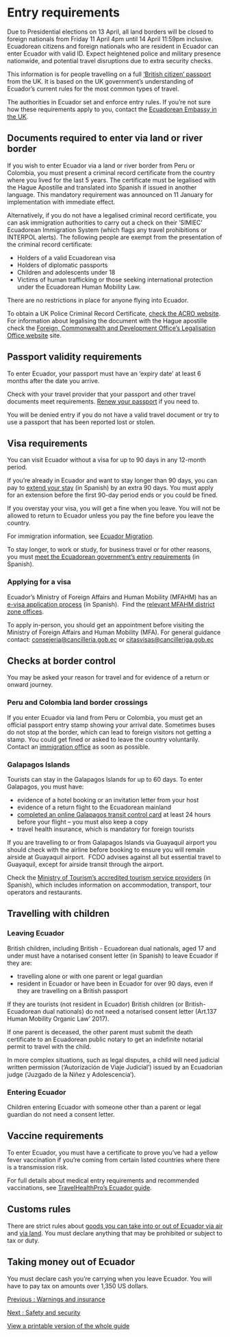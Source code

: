 # Entry requirements

Due to Presidential elections on 13 April, all land borders will be closed to foreign nationals from Friday 11 April 4pm until 14 April 11:59pm inclusive. Ecuadorean citizens and foreign nationals who are resident in Ecuador can enter Ecuador with valid ID. Expect heightened police and military presence nationwide, and potential travel disruptions due to extra security checks.

This information is for people travelling on a full [‘British citizen’ passport](https://www.gov.uk/types-of-british-nationality) from the UK. It is based on the UK government’s understanding of Ecuador’s current rules for the most common types of travel.

The authorities in Ecuador set and enforce entry rules. If you’re not sure how these requirements apply to you, contact the [Ecuadorean Embassy in the UK](https://www.gov.uk/government/publications/foreign-embassies-in-the-uk).

## Documents required to enter via land or river border

If you wish to enter Ecuador via a land or river border from Peru or Colombia, you must present a criminal record certificate from the country where you lived for the last 5 years. The certificate must be legalised with the Hague Apostille and translated into Spanish if issued in another language. This mandatory requirement was announced on 11 January for implementation with immediate effect.

Alternatively, if you do not have a legalised criminal record certificate, you can ask immigration authorities to carry out a check on their ’SIMIEC’ Ecuadorean Immigration System (which flags any travel prohibitions or INTERPOL alerts). The following people are exempt from the presentation of the criminal record certificate:

* Holders of a valid Ecuadorean visa
* Holders of diplomatic passports
* Children and adolescents under 18
* Victims of human trafficking or those seeking international protection under the Ecuadorean Human Mobility Law.

There are no restrictions in place for anyone flying into Ecuador.

To obtain a UK Police Criminal Record Certificate, [check the ACRO website](https://www.acro.police.uk/s/acro-services/police-certificates). For information about legalising the document with the Hague apostille check the [Foreign, Commonwealth and Development Office’s Legalisation Office website](https://www.gov.uk/get-document-legalised) site.

## Passport validity requirements

To enter Ecuador, your passport must have an ‘expiry date’ at least 6 months after the date you arrive.

Check with your travel provider that your passport and other travel documents meet requirements. [Renew your passport](https://www.gov.uk/renew-adult-passport/renew) if you need to.

You will be denied entry if you do not have a valid travel document or try to use a passport that has been reported lost or stolen.

## Visa requirements

You can visit Ecuador without a visa for up to 90 days in any 12-month period.

If you’re already in Ecuador and want to stay longer than 90 days, you can pay to [extend your stay](https://servicio.migracion.gob.ec/tramite/3) (in Spanish) by an extra 90 days. You must apply for an extension before the first 90-day period ends or you could be fined.

If you overstay your visa, you will get a fine when you leave. You will not be allowed to return to Ecuador unless you pay the fine before you leave the country.

For immigration information, see [Ecuador Migration](https://www.migracion.gob.ec/).

To stay longer, to work or study, for business travel or for other reasons, you must [meet the Ecuadorean government’s entry requirements](https://www.cancilleria.gob.ec/2021/05/11/embajadas-y-consulados-en-el-exterior/) (in Spanish).

### Applying for a visa

Ecuador’s Ministry of Foreign Affairs and Human Mobility (MFAHM) has an [e-visa application process](https://serviciosdigitales.cancilleria.gob.ec/authentication) (in Spanish).  Find the [relevant MFAHM district zone offices](https://www.cancilleria.gob.ec/2020/07/30/direccioneszonales/).

To apply in-person, you should get an appointment before visiting the Ministry of Foreign Affairs and Human Mobility (MFA). For general guidance contact: [consejeria@cancilleria.gob.ec](mailto:consejeria@cancilleria.gob.ec) or [citasvisas@cancilleriga.gob.ec](mailto:citasvisas@cancilleria.gob.ec)

## Checks at border control

You may be asked your reason for travel and for evidence of a return or onward journey.

### Peru and Colombia land border crossings

If you enter Ecuador via land from Peru or Colombia, you must get an official passport entry stamp showing your arrival date. Sometimes buses do not stop at the border, which can lead to foreign visitors not getting a stamp. You could get fined or asked to leave the country voluntarily. Contact an [immigration office](https://www.ministeriodegobierno.gob.ec/directorio-de-servicios-de-apoyo-migratorio/) as soon as possible.

### Galapagos Islands

Tourists can stay in the Galapagos Islands for up to 60 days. To enter Galapagos, you must have:

* evidence of a hotel booking or an invitation letter from your host
* evidence of a return flight to the Ecuadorean mainland
* [completed an online Galapagos transit control card](https://siiws.gobiernogalapagos.gob.ec/siicgg_web/) at least 24 hours before your flight – you must also keep a copy
* travel health insurance, which is mandatory for foreign tourists

If you are travelling to or from Galapagos Islands via Guayaquil airport you should check with the airline before booking to ensure you will remain airside at Guayaquil airport.  FCDO advises against all but essential travel to Guayaquil, except for airside transit through the airport.

Check the [Ministry of Tourism’s accredited tourism service providers](https://www.observatoriogalapagos.gob.ec/directorio-servicios-regularizados-galapagos) (in Spanish), which includes information on accommodation, transport, tour operators and restaurants.

## Travelling with children

### Leaving Ecuador

British children, including British - Ecuadorean dual nationals, aged 17 and under must have a notarised consent letter (in Spanish) to leave Ecuador if they are:

* travelling alone or with one parent or legal guardian
* resident in Ecuador or have been in Ecuador for over 90 days, even if they are travelling on a British passport

If they are tourists (not resident in Ecuador) British children (or British-Ecuadorean dual nationals) do not need a notarised consent letter (Art.137 Human Mobility Organic Law’ 2017).

If one parent is deceased, the other parent must submit the death certificate to an Ecuadorean public notary to get an indefinite notarial permit to travel with the child.

In more complex situations, such as legal disputes, a child will need judicial written permission (‘Autorización de Viaje Judicial’) issued by an Ecuadorian judge (‘Juzgado de la Niñez y Adolescencia’).

### Entering Ecuador

Children entering Ecuador with someone other than a parent or legal guardian do not need a consent letter.

## Vaccine requirements

To enter Ecuador, you must have a certificate to prove you’ve had a yellow fever vaccination if you’re coming from certain listed countries where there is a transmission risk.

For full details about medical entry requirements and recommended vaccinations, see [TravelHealthPro’s Ecuador guide](https://travelhealthpro.org.uk/country/70/ecuador#Vaccine_Recommendations).

## Customs rules

There are strict rules about [goods you can take into or out of Ecuador via air](https://www.aduana.gob.ec/viajeros-por-via-aerea/) and [via land](https://www.aduana.gob.ec/viajeros-por-via-terrestre/). You must declare anything that may be prohibited or subject to tax or duty.

## Taking money out of Ecuador

You must declare cash you’re carrying when you leave Ecuador. You will have to pay tax on amounts over 1,350 US dollars.

[Previous
:
Warnings and insurance](/foreign-travel-advice/ecuador)

[Next
:
Safety and security](/foreign-travel-advice/ecuador/safety-and-security)

[View a printable version of the whole guide](/foreign-travel-advice/ecuador/print)